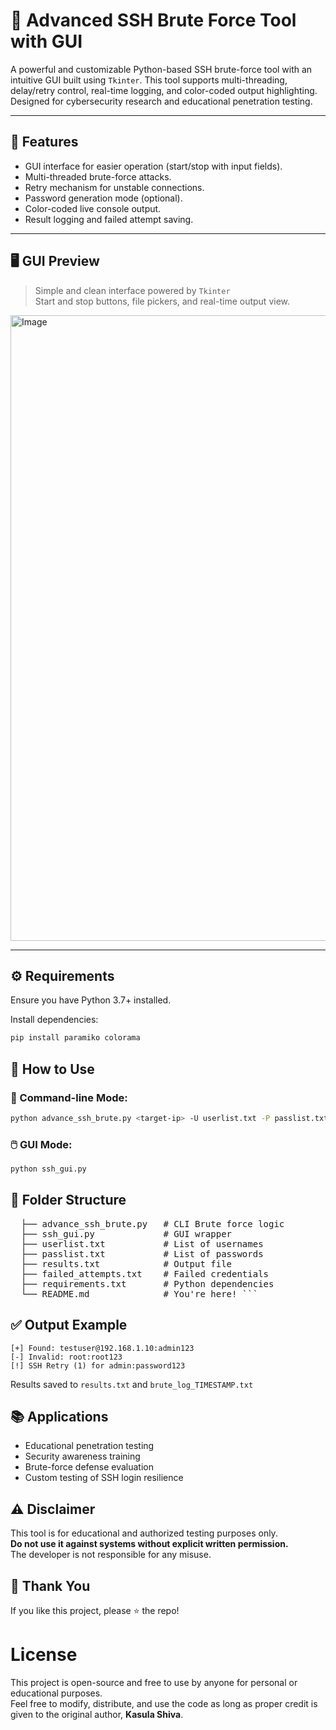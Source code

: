 # 🔐 Advanced SSH Brute Force Tool with GUI

A powerful and customizable Python-based SSH brute-force tool with an intuitive GUI built using `Tkinter`. This tool supports multi-threading, delay/retry control, real-time logging, and color-coded output highlighting. Designed for cybersecurity research and educational penetration testing.

---

## 📌 Features

- GUI interface for easier operation (start/stop with input fields).
- Multi-threaded brute-force attacks.
- Retry mechanism for unstable connections.
- Password generation mode (optional).
- Color-coded live console output.
- Result logging and failed attempt saving.

---

## 🖥️ GUI Preview

> Simple and clean interface powered by `Tkinter`  
> Start and stop buttons, file pickers, and real-time output view.

<img width="1267" height="1001" alt="Image" src="https://github.com/user-attachments/assets/e0b17b52-7dcb-4b80-a10e-84e63eb6fa79" />

---

## ⚙️ Requirements

Ensure you have Python 3.7+ installed.

Install dependencies:

```bash
pip install paramiko colorama
```
## 🚀 How to Use

### 🔧 Command-line Mode:

```bash
python advance_ssh_brute.py <target-ip> -U userlist.txt -P passlist.txt --threads 4 --delay 1 --max-user-retries 5 --output results.txt
```
### 🖱️ GUI Mode:

```bash
python ssh_gui.py
```
## 📂 Folder Structure

<pre>
  ├── advance_ssh_brute.py   # CLI Brute force logic 
  ├── ssh_gui.py             # GUI wrapper 
  ├── userlist.txt           # List of usernames 
  ├── passlist.txt           # List of passwords 
  ├── results.txt            # Output file 
  ├── failed_attempts.txt    # Failed credentials 
  ├── requirements.txt       # Python dependencies 
  └── README.md              # You're here! ``` </pre>


## ✅ Output Example

```text
[+] Found: testuser@192.168.1.10:admin123
[-] Invalid: root:root123
[!] SSH Retry (1) for admin:password123
```
Results saved to `results.txt` and `brute_log_TIMESTAMP.txt`


## 📚 Applications

- Educational penetration testing  
- Security awareness training  
- Brute-force defense evaluation  
- Custom testing of SSH login resilience  

## ⚠️ Disclaimer

This tool is for educational and authorized testing purposes only.  
**Do not use it against systems without explicit written permission.**  
The developer is not responsible for any misuse.


## 🙏 Thank You

If you like this project, please ⭐ the repo!



# License

This project is open-source and free to use by anyone for personal or educational purposes.  
Feel free to modify, distribute, and use the code as long as proper credit is given to the original author, **Kasula Shiva**.



